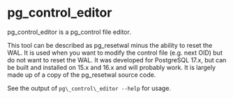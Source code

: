 # pg\_control\_editor

pg\_control\_editor is a pg\_control file editor.

This tool can be described as pg\_resetwal minus the ability to reset the WAL.
It is used when you want to modify the control file (e.g. next OID) but do not want to reset the WAL.
It was developed for PostgreSQL 17.x, but can be built and installed on 15.x and 16.x and will probably work.
It is largely made up of a copy of the pg\_resetwal source code.

See the output of `pg\_control\_editor --help` for usage.

